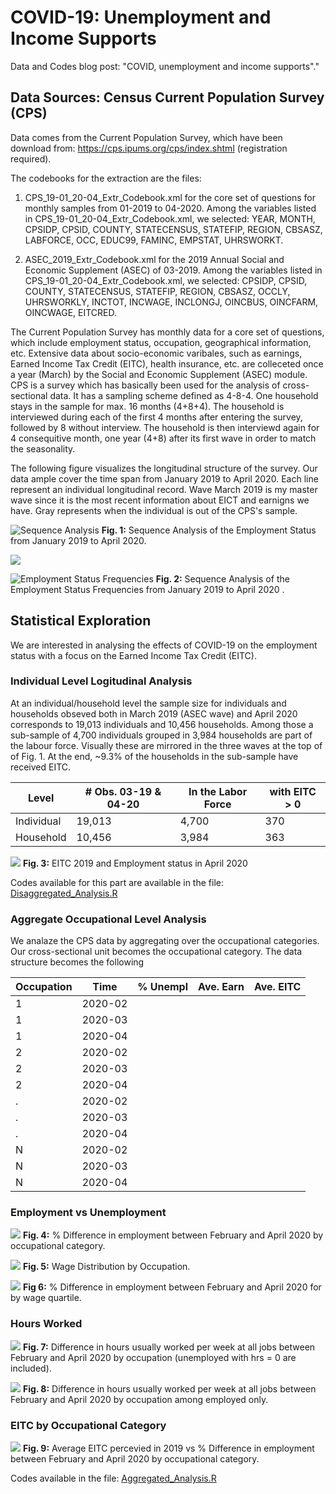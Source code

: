 # COVID-19: Unemployment and Income Supports
Data and Codes blog post: "COVID, unemployment and income supports"."


## Data Sources: Census Current Population Survey (CPS)

Data comes from the Current Population Survey, which have been download from: https://cps.ipums.org/cps/index.shtml (registration required).

The codebooks for the extraction are the files:

1. CPS_19-01_20-04_Extr_Codebook.xml for the core set of questions for monthly samples from 01-2019 to 04-2020.
Among the variables listed in CPS_19-01_20-04_Extr_Codebook.xml, we selected: YEAR, MONTH, CPSIDP, CPSID, COUNTY, STATECENSUS, STATEFIP, REGION, CBSASZ, LABFORCE, OCC, EDUC99, FAMINC, EMPSTAT, UHRSWORKT.
  
2. ASEC_2019_Extr_Codebook.xml for the 2019 Annual Social and Economic Supplement (ASEC) of 03-2019.
Among the variables listed in CPS_19-01_20-04_Extr_Codebook.xml, we selected: CPSIDP, CPSID, COUNTY, STATECENSUS, STATEFIP, REGION, CBSASZ, OCCLY, UHRSWORKLY, INCTOT, INCWAGE, INCLONGJ, OINCBUS, OINCFARM, OINCWAGE, EITCRED.
  
The Current Population Survey has monthly data for a core set of questions, which include employment status, occupation, geographical information, etc. Extensive data about socio-economic varibales, such as earnings, Earned Income Tax Credit (EITC), health insurance, etc. are colleceted once a year (March) by the Social and Economic Supplement (ASEC) module.
CPS is a survey which has basically been used for the analysis of cross-sectional data. It has a sampling scheme defined as 4-8-4. One household stays in the sample for max. 16 months (4+8+4). The household is interviewed during each of the first 4 months after entering the survey, followed by 8 without interview. The household is then interviewd again for 4 consequitive month, one year (4+8) after its first wave in order to match the seasonality.

The following figure visualizes the longitudinal structure of the survey. Our data ample cover the time span from January 2019 to April 2020. Each line represent an individual longitudinal record. Wave March 2019 is my master wave since it is the most recent information about EICT and earnigns we have. Gray represents when the individual is out of the CPS's sample.


![Sequence Analysis](https://aliceindataland.rbind.io/img/COVID-19-EITC/Sequence_Analysis.png)
**Fig. 1:** Sequence Analysis of the Employment Status from January 2019 to April 2020.

![](https://aliceindataland.rbind.io/img/COVID-19-EITC/Legend.png)

![Employment Status Frequencies](https://aliceindataland.rbind.io/img/COVID-19-EITC/Sequence_Analysis_Density.png)
**Fig. 2:** Sequence Analysis of the Employment Status Frequencies from January 2019 to April 2020 .


## Statistical Exploration
We are interested in analysing the effects of COVID-19 on the employment status with a focus on the Earned Income Tax Credit (EITC). 

### Individual Level Logitudinal Analysis
At an individual/household level the sample size for individuals and households obseved both in March 2019 (ASEC wave) and April 2020  corresponds to 19,013 individuals and 10,456 households. Among those a sub-sample of 4,700 individuals grouped in 3,984 households are part of the labour force. Visually these are mirrored in the three waves at the top of of Fig. 1. At the end, ~9.3% of the households in the sub-sample have received EITC.

|   Level    | # Obs. 03-19 & 04-20 | In the Labor Force | with EITC > 0 |
|------------|----------------------|--------------------|---------------|
| Individual |        19,013        |        4,700       |       370     |         
| Household  |        10,456        |        3,984       |       363     |


![](https://aliceindataland.rbind.io/img/COVID-19-EITC/EITC_Emp_Sub.png)
**Fig. 3:** EITC 2019 and Employment status in April 2020


Codes available for this part are available in the file: [Disaggregated_Analysis.R](https://github.com/alice1020/COVID-unemployment-and-income-supports/blob/master/Disaggregated_analysis.R)


### Aggregate Occupational Level Analysis

We analaze the CPS data by aggregating over the occupational categories. Our cross-sectional unit becomes the occupational category. The data structure becomes the following


| Occupation |   Time  | % Unempl | Ave. Earn | Ave. EITC | 
|------------|---------|--------- |-----------|-----------|
|      1     | 2020-02 |          |           |           |
|      1     | 2020-03 |          |           |           |
|      1     | 2020-04 |          |           |           |
|      2     | 2020-02 |          |           |           |
|      2     | 2020-03 |          |           |           |
|      2     | 2020-04 |          |           |           |
|      .     | 2020-02 |          |           |           |
|      .     | 2020-03 |          |           |           |
|      .     | 2020-04 |          |           |           |
|      N     | 2020-02 |          |           |           |
|      N     | 2020-03 |          |           |           |
|      N     | 2020-04 |          |           |           |


### Employment vs Unemployment


![](https://aliceindataland.rbind.io/img/COVID-19-EITC/Empl_Occ.png)
**Fig. 4:** % Difference in employment between February and April 2020 by occupational category.



![](https://aliceindataland.rbind.io/img/COVID-19-EITC/W_Dist_Rout.png)
**Fig. 5:** Wage Distribution by Occupation.



![](https://aliceindataland.rbind.io/img/COVID-19-EITC/Empl_Rout.png)
**Fig 6:** % Difference in employment between February and April 2020 for by wage quartile. 


### Hours Worked


![](https://aliceindataland.rbind.io/img/COVID-19-EITC/Hrs_Occ.png)
**Fig. 7:** Difference in hours usually worked per week at all jobs between February and April 2020 by occupation (unemployed with hrs = 0 are included).



![](https://aliceindataland.rbind.io/img/COVID-19-EITC/Hrs_Occ_Emp.png)
**Fig. 8:** Difference in hours usually worked per week at all jobs between February and April 2020 by occupation among employed only.


### EITC by Occupational Category


![](https://aliceindataland.rbind.io/img/COVID-19-EITC/EITC_Occ.png)
**Fig. 9:** Average EITC percevied in 2019 vs % Difference in employment between February and April 2020 by occupational category.


Codes available in the file: [Aggregated_Analysis.R](https://github.com/alice1020/COVID-unemployment-and-income-supports/blob/master/Aggregated_Analysis.R)

  



